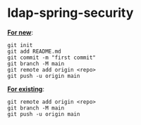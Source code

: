 # ldap-spring-security

<ins>**For new**</ins>:
```
git init
git add README.md
git commit -m "first commit"
git branch -M main
git remote add origin <repo>
git push -u origin main
```

<ins>**For existing**</ins>:
```
git remote add origin <repo>
git branch -M main
git push -u origin main
```
